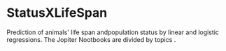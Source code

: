 # StatusXLifeSpan
Prediction of animals' life span andpopulation status by linear and logistic regressions.
The Jopiter Nootbooks are divided by topics .
